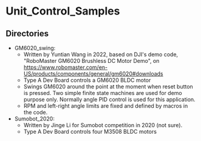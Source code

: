 # Unit_Control_Samples
## Directories
- GM6020_swing:
  - Written by Yuntian Wang in 2022, based on DJI's demo code, "RoboMaster GM6020 Brushless DC Motor Demo", on https://www.robomaster.com/en-US/products/components/general/gm6020#downloads
  - Type A Dev Board controls a GM6020 BLDC motor
  - Swings GM6020 around the point at the moment when reset button is pressed. Two simple finite state machines are used for demo purpose only. Normally angle PID control is used for this application.
  - RPM and left-right angle limits are fixed and defined by macros in the code.
- Sumobot_2020:
  - Written by Jinge Li for Sumobot competition in 2020 (not sure).
  - Type A Dev Board controls four M3508 BLDC motors
